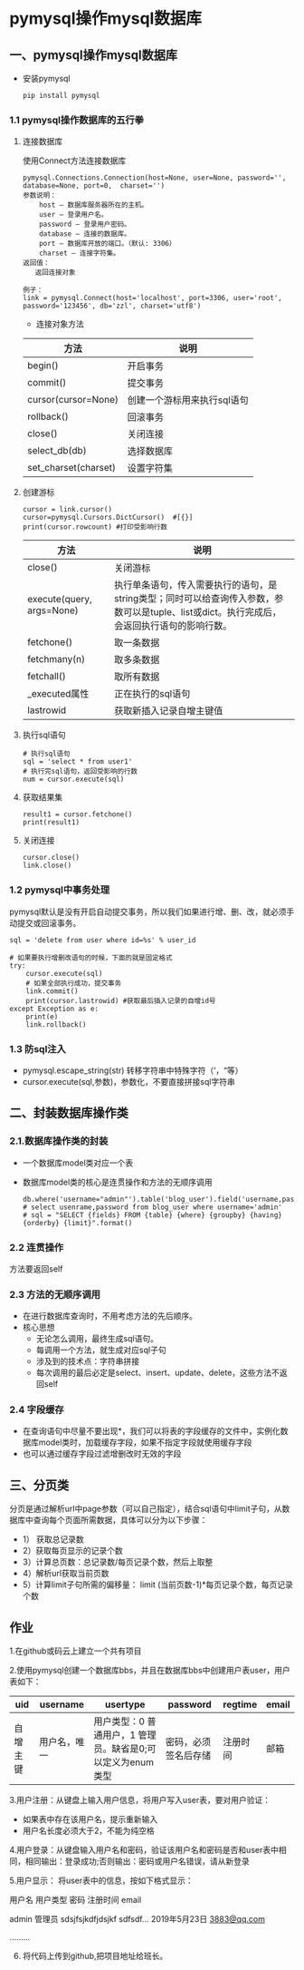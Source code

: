 # pymysql操作mysql数据库

## 一、pymysql操作mysql数据库

- 安装pymysql

  ```
  pip install pymysql
  ```

### 1.1 pymysql操作数据库的五行拳

1. 连接数据库

   使用Connect方法连接数据库

   ```
   pymysql.Connections.Connection(host=None, user=None, password='', database=None, port=0,  charset='')
   参数说明：
       host – 数据库服务器所在的主机。
       user – 登录用户名。
       password – 登录用户密码。
       database – 连接的数据库。
       port – 数据库开放的端口。（默认: 3306）
       charset – 连接字符集。
   返回值：
      返回连接对象
      
   例子：
   link = pymysql.Connect(host='localhost', port=3306, user='root', password='123456', db='zzl', charset='utf8')
   
   ```

   - 连接对象方法

   | 方法                 | 说明                        |
   | -------------------- | --------------------------- |
   | begin()              | 开启事务                    |
   | commit()             | 提交事务                    |
   | cursor(cursor=None)  | 创建一个游标用来执行sql语句 |
   | rollback()           | 回滚事务                    |
   | close()              | 关闭连接                    |
   | select_db(db)        | 选择数据库                  |
   | set_charset(charset) | 设置字符集                  |

2. 创建游标

   ```
   cursor = link.cursor()  
   cursor=pymysql.Cursors.DictCursor()  #[{}]
   print(cursor.rowcount) #打印受影响行数
   ```

   | 方法                      | 说明                                                         |
   | ------------------------- | ------------------------------------------------------------ |
   | close()                   | 关闭游标                                                     |
   | execute(query, args=None) | 执行单条语句，传入需要执行的语句，是string类型；同时可以给查询传入参数，参数可以是tuple、list或dict。执行完成后，会返回执行语句的影响行数。 |
   | fetchone()                | 取一条数据                                                   |
   | fetchmany(n)              | 取多条数据                                                   |
   | fetchall()                | 取所有数据                                                   |
   | _executed属性             | 正在执行的sql语句                                            |
   | lastrowid                 | 获取新插入记录自增主键值                                     |

3. 执行sql语句

   ```
   # 执行sql语句
   sql = 'select * from user1'
   # 执行完sql语句，返回受影响的行数
   num = cursor.execute(sql)
   ```

4. 获取结果集

   ```
   result1 = cursor.fetchone()
   print(result1)
   ```

5. 关闭连接

   ```
   cursor.close()
   link.close()
   ```

### 1.2 pymysql中事务处理

pymysql默认是没有开启自动提交事务，所以我们如果进行增、删、改，就必须手动提交或回滚事务。

```
sql = 'delete from user where id=%s' % user_id

# 如果要执行增删改语句的时候，下面的就是固定格式
try:
	cursor.execute(sql)
	# 如果全部执行成功，提交事务
	link.commit()
	print(cursor.lastrowid) #获取最后插入记录的自增id号
except Exception as e:
	print(e)
	link.rollback()

```

### 1.3 防sql注入

- pymysql.escape_string(str)  转移字符串中特殊字符（‘，“等）
- cursor.execute(sql,参数)，参数化，不要直接拼接sql字符串

## 二、封装数据库操作类

### 2.1.数据库操作类的封装

- 一个数据库model类对应一个表

- 数据库model类的核心是连贯操作和方法的无顺序调用

  ~~~
  db.where('username="admin"').table('blog_user').field('username,password').select()
  # select usenrame,password from blog_user where username='admin'
  # sql = "SELECT {fields} FROM {table} {where} {groupby} {having} {orderby} {limit}".format()
  ~~~

### 2.2 连贯操作

  方法要返回self

### 2.3 方法的无顺序调用

- 在进行数据库查询时，不用考虑方法的先后顺序。
- 核心思想
  - 无论怎么调用，最终生成sql语句。
  - 每调用一个方法，就生成对应sql子句
  - 涉及到的技术点：字符串拼接
  -  每次调用的最后必定是select、insert、update、delete，这些方法不返回self

### 2.4 字段缓存

- 在查询语句中尽量不要出现*，我们可以将表的字段缓存的文件中，实例化数据库model类时，加载缓存字段，如果不指定字段就使用缓存字段
- 也可以通过缓存字段过滤增删改时无效的字段

## 三、分页类

分页是通过解析url中page参数（可以自己指定），结合sql语句中limit子句，从数据库中查询每个页面所需数据，具体可以分为以下步骤：

- 1） 获取总记录数
- 2）获取每页显示的记录个数
- 3）计算总页数：总记录数/每页记录个数，然后上取整
- 4）解析url获取当前页数
- 5）计算limit子句所需的偏移量： limit (当前页数-1)*每页记录个数，每页记录个数



## 作业

1.在github或码云上建立一个共有项目

2.使用pymysql创建一个数据库bbs，并且在数据库bbs中创建用户表user，用户表如下：

| uid      | username     | usertype                                                   | password             | regtime  | email |
| -------- | ------------ | ---------------------------------------------------------- | -------------------- | -------- | ----- |
| 自增主键 | 用户名，唯一 | 用户类型：0 普通用户，1 管理员。缺省是0;可以定义为enum类型 | 密码，必须签名后存储 | 注册时间 | 邮箱  |

3.用户注册：从键盘上输入用户信息，将用户写入user表，要对用户验证：

- 如果表中存在该用户名，提示重新输入
- 用户名长度必须大于2，不能为纯空格

4.用户登录：从键盘输入用户名和密码，验证该用户名和密码是否和user表中相同，相同输出：登录成功;否则输出：密码或用户名错误，请从新登录

5.用户显示： 将user表中的信息，按如下格式显示：

用户名          用户类型            密码                                       注册时间                     email

admin          管理员               sdsjfsjkdfjdsjkf sdfsdf...      2019年5月23日         3883@qq.com

.........

6. 将代码上传到github,把项目地址给班长。



